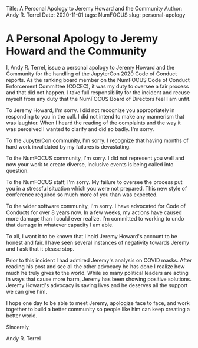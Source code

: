 Title: A Personal Apology to Jeremy Howard and the Community
Author: Andy R. Terrel
Date: 2020-11-01
tags: NumFOCUS
slug: personal-apology

# A Personal Apology to Jeremy Howard and the Community

I, Andy R. Terrel, issue a personal apology to Jeremy Howard and the Community for the handling of the JupyterCon 2020 Code of Conduct reports. As the ranking board member on the NumFOCUS Code of Conduct Enforcement Committee (COCEC), it was my duty to oversee a fair process and that did not happen. I take full responsibility for the incident and recuse myself from any duty that the NumFOCUS Board of Directors feel I am unfit.

To Jeremy Howard, I'm sorry. I did not recognize you appropriately in responding to you in the call. I did not intend  to make any mannerism that was laughter. When I heard the reading of the complaints and the way it was perceived I wanted to clarify and did so badly. I'm sorry.

To the JupyterCon community, I'm sorry. I recognize that having months of hard work invalidated by my failures is devastating. 

To the NumFOCUS community, I'm sorry. I did not represent you well and now your work to create diverse, inclusive events is being called into question.

To the NumFOCUS staff, I'm sorry. My failure to oversee the process put you in a stressful situation which you were not prepared. This new style of conference required so much more of you than was expected. 

To the wider software community, I'm sorry. I have advocated for Code of Conducts for over 8 years now. In a few weeks, my actions have caused more damage than I could ever realize. I'm committed to working to undo that damage in whatever capacity I am able.

To all, I want it to be known that I hold Jeremy Howard's account to be honest and fair. I have seen several instances of negativity towards Jeremy and I ask that it please stop. 

Prior to this incident I had admired Jeremy's analysis on COVID masks. After reading his post and see all the other advocacy he has done I realize how much he truly gives to the world. While  so many political leaders are acting in ways that cause more harm, Jeremy has been showing positive solutions. Jeremy Howard's advocacy is saving lives and he deserves all the support we can give him. 

I hope one day to be able to meet Jeremy, apologize face to face, and work together to build a better community so people like him can keep creating a better world.

Sincerely,

Andy R. Terrel
